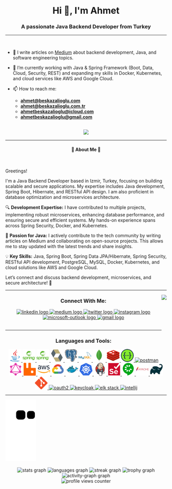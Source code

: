 <p align="center">
  <img src="https://camo.githubusercontent.com/0ab3ccd947eb4db17d1c8ea89c6ba3e7042b1d7dc5e7bb893339937670c6ab8f/68747470733a2f2f692e696d6775722e636f6d2f4136625747466c2e676966" alt="">
</p>

<h1 align="center">Hi 👋, I'm Ahmet</h1>
<h3 align="center">A passionate Java Backend Developer from Turkey</h3>
<hr>
<br>

- 📝 I write articles on [Medium](https://medium.com/@ahmetbeskazalioglu) about backend development, Java, and software engineering topics.

- 🌱 I’m currently working with Java & Spring Framework (Boot, Data, Cloud, Security, REST) and expanding my skills in Docker, Kubernetes, and cloud services like AWS and Google Cloud.

- 📫 How to reach me:
  - **ahmet@beskazalioglu.com**
  - **ahmet@beskazalioglu.com.tr**
  - **ahmetbeskazalioglu@icloud.com**
  - **ahmetbeskazalioglu@gmail.com**
<br>

<div align="center">
  <img height="200" src="https://www.bing.com/th/id/OGC.c0d1b11e54c2b07f7353dd160e8ba80d?pid=1.7&rurl=https%3a%2f%2fcdn.dribbble.com%2fusers%2f1059583%2fscreenshots%2f4171367%2fcoding-freak.gif&ehk=lm8USaegpIM08X3NbwFPQMr7SjSKU%2f%2faFj7rYY0odvA%3d" />
</div>

<hr>
<h4 align="center">🎯 About Me 🎯</h4>
<br>
<p align="left">Greetings!</p>
<p align="left">I'm a Java Backend Developer based in Izmir, Turkey, focusing on building scalable and secure applications. My expertise includes Java development, Spring Boot, Hibernate, and RESTful API design. I am also proficient in database optimization and microservices architecture.</p>

<p align="left">🔍 <strong>Development Expertise:</strong>
I have contributed to multiple projects, implementing robust microservices, enhancing database performance, and ensuring secure and efficient systems. My hands-on experience spans across Spring Security, Docker, and Kubernetes.</p>

<p align="left">🤖 <strong>Passion for Java:</strong>
I actively contribute to the tech community by writing articles on Medium and collaborating on open-source projects. This allows me to stay updated with the latest trends and share insights.</p>

<p align="left">💡 <strong>Key Skills:</strong>
Java, Spring Boot, Spring Data JPA/Hibernate, Spring Security, RESTful API development, PostgreSQL, MySQL, Docker, Kubernetes, and cloud solutions like AWS and Google Cloud.</p>

<p align="left">Let’s connect and discuss backend development, microservices, and secure architecture! 🚀</p>
<hr>

<img align="right" height="200" src="https://www.bing.com/th/id/OGC.9f38155a4b5654529f9c21a12b3411f3?pid=1.7&rurl=https%3a%2f%2fmedia1.tenor.com%2fimages%2f9f38155a4b5654529f9c21a12b3411f3%2ftenor.gif%3fitemid%3d15623574&ehk=i9uBekgW%2fntEXb6cJ0tVVDch7Mvg6%2fRjH%2ff%2fwky6vks%3d" />

<div align="center">
  <h3>Connect With Me:</h3>
  <a href="https://www.linkedin.com/in/ahmetbeskazalioglu/" target="_blank">
    <img src="https://raw.githubusercontent.com/maurodesouza/profile-readme-generator/master/src/assets/icons/social/linkedin/default.svg" width="52" height="40" alt="linkedin logo" />
  </a>
  <a href="https://medium.com/@ahmetbeskazalioglu" target="_blank">
    <img src="https://raw.githubusercontent.com/maurodesouza/profile-readme-generator/master/src/assets/icons/social/medium/default.svg" width="52" height="40" alt="medium logo" />
  </a>
  <a href="https://twitter.com/ahmetbeskazali" target="_blank">
    <img src="https://raw.githubusercontent.com/maurodesouza/profile-readme-generator/master/src/assets/icons/social/twitter/default.svg" width="52" height="40" alt="twitter logo" />
  </a>
  <a href="https://www.instagram.com/ahmetbeskazalioglu/" target="_blank">
    <img src="https://raw.githubusercontent.com/maurodesouza/profile-readme-generator/master/src/assets/icons/social/instagram/default.svg" width="52" height="40" alt="instagram logo" />
  </a>
  <a href="mailto:ahmetbeskazalioglu@icloud.com" target="_blank">
    <img src="https://raw.githubusercontent.com/maurodesouza/profile-readme-generator/master/src/assets/icons/social/microsoft-outlook/default.svg" width="52" height="40" alt="microsoft-outlook logo" />
  </a>
  <a href="mailto:ahmetbeskazalioglu@gmail.com" target="_blank">
    <img src="https://raw.githubusercontent.com/maurodesouza/profile-readme-generator/master/src/assets/icons/social/gmail/default.svg" width="52" height="40" alt="gmail logo" />
  </a>
</div>
<br>
<hr>

<h3 align="center">Languages and Tools:</h3>
<p align="center">
  <a href="https://www.java.com" target="_blank" rel="noreferrer"> <img src="https://raw.githubusercontent.com/devicons/devicon/master/icons/java/java-original.svg" alt="java" width="40" height="40"/> </a> 
  <a href="https://spring.io/projects/spring-boot" target="_blank" rel="noreferrer"> <img src="https://raw.githubusercontent.com/devicons/devicon/master/icons/spring/spring-original-wordmark.svg" alt="spring" width="40" height="40"/> </a>
  <a href="https://spring.io/projects/spring-cloud" target="_blank" rel="noreferrer"> <img src="https://raw.githubusercontent.com/devicons/devicon/master/icons/spring/spring-original-wordmark.svg" alt="spring cloud" width="40" height="40"/> </a>
  <a href="https://hibernate.org/" target="_blank" rel="noreferrer"> <img src="https://raw.githubusercontent.com/devicons/devicon/master/icons/hibernate/hibernate-original.svg" alt="hibernate" width="40" height="40"/> </a>
  <a href="https://www.postgresql.org/" target="_blank" rel="noreferrer"> <img src="https://raw.githubusercontent.com/devicons/devicon/master/icons/postgresql/postgresql-original.svg" alt="postgresql" width="40" height="40"/> </a>
  <a href="https://www.mysql.com/" target="_blank" rel="noreferrer"> <img src="https://raw.githubusercontent.com/devicons/devicon/master/icons/mysql/mysql-original-wordmark.svg" alt="mysql" width="40" height="40"/> </a>
  <a href="https://www.mongodb.com/" target="_blank" rel="noreferrer"> <img src="https://raw.githubusercontent.com/devicons/devicon/master/icons/mongodb/mongodb-original.svg" alt="mongodb" width="40" height="40"/> </a>
  <a href="https://redis.io/" target="_blank" rel="noreferrer"> <img src="https://raw.githubusercontent.com/devicons/devicon/master/icons/redis/redis-original.svg" alt="redis" width="40" height="40"/> </a>
  <a href="https://swagger.io/" target="_blank" rel="noreferrer"> <img src="https://raw.githubusercontent.com/devicons/devicon/master/icons/swagger/swagger-original.svg" alt="swagger" width="40" height="40"/> </a>
  <a href="https://postman.com" target="_blank" rel="noreferrer"> <img src="https://www.vectorlogo.zone/logos/getpostman/getpostman-icon.svg" alt="postman" width="40" height="40"/> </a>
  <a href="https://www.apollographql.com/" target="_blank" rel="noreferrer"> <img src="https://raw.githubusercontent.com/devicons/devicon/master/icons/graphql/graphql-plain.svg" alt="graphql" width="40" height="40"/> </a>
  <a href="https://www.rabbitmq.com/" target="_blank" rel="noreferrer"> <img src="https://raw.githubusercontent.com/devicons/devicon/master/icons/rabbitmq/rabbitmq-original.svg" alt="rabbitmq" width="40" height="40"/> </a>
  <a href="https://aws.amazon.com/" target="_blank" rel="noreferrer"> <img src="https://raw.githubusercontent.com/devicons/devicon/master/icons/amazonwebservices/amazonwebservices-original-wordmark.svg" alt="aws" width="40" height="40"/> </a>
  <a href="https://cloud.google.com/" target="_blank" rel="noreferrer"> <img src="https://raw.githubusercontent.com/devicons/devicon/master/icons/googlecloud/googlecloud-original.svg" alt="google cloud" width="40" height="40"/> </a>
  <a href="https://www.docker.com/" target="_blank" rel="noreferrer"> <img src="https://raw.githubusercontent.com/devicons/devicon/master/icons/docker/docker-original.svg" alt="docker" width="40" height="40"/> </a>
  <a href="https://kubernetes.io/" target="_blank" rel="noreferrer"> <img src="https://raw.githubusercontent.com/devicons/devicon/master/icons/kubernetes/kubernetes-plain.svg" alt="kubernetes" width="40" height="40"/> </a>
  <a href="https://www.jenkins.io/" target="_blank" rel="noreferrer"> <img src="https://raw.githubusercontent.com/devicons/devicon/master/icons/jenkins/jenkins-original.svg" alt="jenkins" width="40" height="40"/> </a>
  <a href="https://www.selenium.dev/" target="_blank" rel="noreferrer"> <img src="https://raw.githubusercontent.com/devicons/devicon/master/icons/selenium/selenium-original.svg" alt="selenium" width="40" height="40"/> </a>
  <a href="https://cucumber.io/" target="_blank" rel="noreferrer"> <img src="https://raw.githubusercontent.com/devicons/devicon/master/icons/cucumber/cucumber-plain.svg" alt="cucumber" width="40" height="40"/> </a>
  <a href="https://maven.apache.org/" target="_blank" rel="noreferrer"> <img src="https://raw.githubusercontent.com/devicons/devicon/master/icons/apache/apache-original-wordmark.svg" alt="maven" width="40" height="40"/> </a>
  <a href="https://gradle.org/" target="_blank" rel="noreferrer"> <img src="https://raw.githubusercontent.com/devicons/devicon/master/icons/gradle/gradle-plain.svg" alt="gradle" width="40" height="40"/> </a>
  <a href="https://git-scm.com/" target="_blank" rel="noreferrer"> <img src="https://raw.githubusercontent.com/devicons/devicon/master/icons/git/git-original.svg" alt="git" width="40" height="40"/> </a>
  <a href="https://oauth.net/2/" target="_blank" rel="noreferrer"> <img src="https://raw.githubusercontent.com/simple-icons/simple-icons/master/icons/oauth.svg" alt="oauth2" width="40" height="40"/> </a>
  <a href="https://www.keycloak.org/" target="_blank" rel="noreferrer"> <img src="https://www.keycloak.org/resources/images/keycloak_icon_512px.svg" alt="keycloak" width="40" height="40"/> </a>
  <a href="https://www.elastic.co/what-is/elk-stack" target="_blank" rel="noreferrer"> <img src="https://www.vectorlogo.zone/logos/elastic/elastic-icon.svg" alt="elk stack" width="40" height="40"/> </a>
  <a href="https://www.jetbrains.com/idea/" target="_blank" rel="noreferrer"> <img src="https://upload.wikimedia.org/wikipedia/commons/d/d5/IntelliJ_IDEA_Logo.svg" alt="intellij" width="40" height="40"/> </a>
</p>

<hr>

<picture style="display: block; margin-left: auto; margin-right: auto;">
  <source media="(prefers-color-scheme: dark)" srcset="https://raw.githubusercontent.com/AhmetBeskazalioglu/AhmetBeskazalioglu/output/github-contribution-grid-snake-dark.svg">
  <source media="(prefers-color-scheme: light)" srcset="https://raw.githubusercontent.com/AhmetBeskazalioglu/AhmetBeskazalioglu/output/github-contribution-grid-snake.svg">
  <img alt="github contribution grid snake animation" src="https://raw.githubusercontent.com/AhmetBeskazalioglu/AhmetBeskazalioglu/output/github-contribution-grid-snake.svg">
</picture>

<br clear="both">

<div align="center">
  <img src="https://github-readme-stats.vercel.app/api?username=AhmetBeskazalioglu&hide_title=false&hide_rank=false&show_icons=true&include_all_commits=true&count_private=true&disable_animations=false&theme=dracula&locale=en&hide_border=false" height="150" alt="stats graph" />
  <img src="https://github-readme-stats.vercel.app/api/top-langs?username=AhmetBeskazalioglu&locale=en&hide_title=false&layout=compact&card_width=320&langs_count=5&theme=dark&hide_border=false" height="150" alt="languages graph" />
  <img src="https://streak-stats.demolab.com?user=AhmetBeskazalioglu&locale=en&mode=daily&theme=dracula&hide_border=false&border_radius=5" height="150" alt="streak graph" />
  <img src="https://github-profile-trophy.vercel.app?username=AhmetBeskazalioglu&theme=dracula&column=-1&row=1&margin-w=8&margin-h=8&no-bg=false&no-frame=false" height="150" alt="trophy graph" />
  <img src="https://github-readme-activity-graph.vercel.app/graph?username=AhmetBeskazalioglu&radius=16&theme=react&area=true" height="300" alt="activity-graph graph" />
</div>


<div align="center">
  <img src="https://profile-counter.glitch.me/AhmetBeskazalioglu/count.svg?" alt="profile views counter" />
</div>
